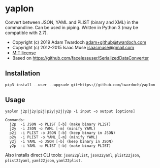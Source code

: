 # yaplon

Convert between JSON, YAML and PLIST (binary and XML) in the commandline.
Can be used in piping. Written in Python 3 (may be compatible with 2.7).

- Copyright (c) 2019 Adam Twardoch <adam+github@twardoch.com>
- Copyright (c) 2012-2015 Isaac Muse <isaacmuse@gmail.com>
- [MIT license](./LICENSE)
- Based on https://github.com/facelessuser/SerializedDataConverter

## Installation

```
pip3 install --user --upgrade git+https://github.com/twardoch/yaplon
```

## Usage

```
yaplon j2p|j2y|p2j|p2y|y2j|y2p -i input -o output [options]

Commands:
  j2p  -i JSON -o PLIST [-b] (make binary PLIST)
  j2y  -i JSON -o YAML [-m] (minify YAML)
  p2j  -i PLIST -o JSON [-b] (keep binary in JSON)
  p2y  -i PLIST -o YAML [-m] (minify YAML)
  y2j  -i YAML -o JSON [-b] (keep binary in JSON)
  y2p  -i YAML -o PLIST [-b] (make binary PLIST)
```

Also installs direct CLI tools: `json22plist`, `json22yaml`, `plist22json`, `plist22yaml`, `yaml22json`, `yaml22plist`.

